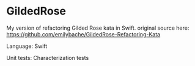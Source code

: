 # GildedRose

My version of refactoring Gilded Rose kata in Swift.
original source here: https://github.com/emilybache/GildedRose-Refactoring-Kata

Language: Swift

Unit tests: Characterization tests

